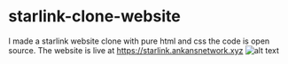 # starlink-clone-website
I made a starlink website clone with pure html and css the code is open source.
The website is live at https://starlink.ankansnetwork.xyz
![alt text](https://ankansnetwork.xyz/img/starlink.JPG)
